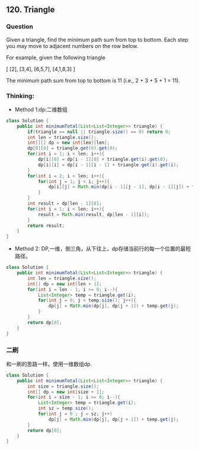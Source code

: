 ## 120. Triangle

### Question
Given a triangle, find the minimum path sum from top to bottom. Each step you may move to adjacent numbers on the row below.

For example, given the following triangle

[
     [2],
    [3,4],
   [6,5,7],
  [4,1,8,3]
]

The minimum path sum from top to bottom is 11 (i.e., 2 + 3 + 5 + 1 = 11).

### Thinking:
* Method 1:dp:二维数组

```Java
class Solution {
    public int minimumTotal(List<List<Integer>> triangle) {
        if(triangle == null || triangle.size() == 0) return 0;
        int len = triangle.size();
        int[][] dp = new int[len][len];
        dp[0][0] = triangle.get(0).get(0);
        for(int i = 1; i < len; i++){
            dp[i][0] = dp[i - 1][0] + triangle.get(i).get(0);
            dp[i][i] = dp[i - 1][i - 1] + triangle.get(i).get(i);
        }
        for(int i = 2; i < len; i++){
            for(int j = 1; j < i; j++){
                dp[i][j] = Math.min(dp[i - 1][j - 1], dp[i - 1][j]) + triangle.get(i).get(j);
            }
        }
        int result = dp[len - 1][0];
        for(int i = 1; i < len; i++){
            result = Math.min(result, dp[len - 1][i]);
        }
        return result;
    }
}
```

* Method 2: DP,一维，倒三角，从下往上，dp存储当前行的每一个位置的最短路径。

```Java
class Solution {
    public int minimumTotal(List<List<Integer>> triangle) {
        int len = triangle.size();
        int[] dp = new int[len + 1];
        for(int i = len - 1; i >= 0; i--){
            List<Integer> temp = triangle.get(i);
            for(int j = 0; j < temp.size(); j++){
                dp[j] = Math.min(dp[j], dp[j + 1]) + temp.get(j);
            }
        }
        return dp[0];
    }
}
```

### 二刷
和一刷的思路一样。使用一维数组dp.
```Java
class Solution {
    public int minimumTotal(List<List<Integer>> triangle) {
        int size = triangle.size();
        int[] dp = new int[size + 1];
        for(int i = size - 1; i >= 0; i--){
            List<Integer> temp = triangle.get(i);
            int sz = temp.size();
            for(int j = 0 ; j < sz; j++)
                dp[j] = Math.min(dp[j], dp[j + 1]) + temp.get(j);
        }
        return dp[0];
    }
}
```